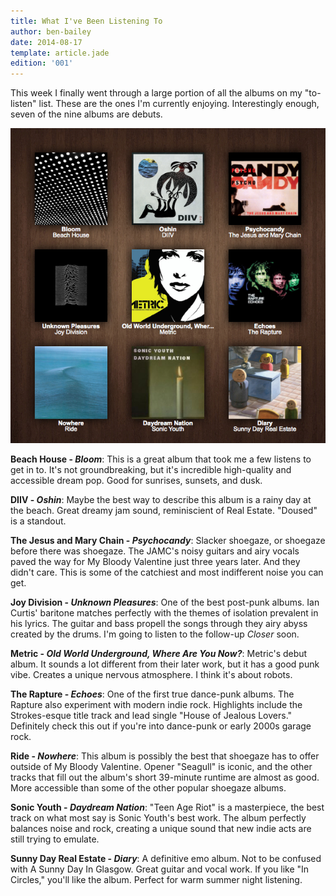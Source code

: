 ```yaml
---
title: What I've Been Listening To
author: ben-bailey
date: 2014-08-17
template: article.jade
edition: '001'
---
```


This week I finally went through a large portion of all the albums on my "to-listen" list. These are the ones I'm currently enjoying. Interestingly enough, seven of the nine albums are debuts.

<span class="more">

<img id="collage" src="collage.png" />

**Beach House - *Bloom***: This is a great album that took me a few listens to get in to. It's not groundbreaking, but it's incredible high-quality and accessible dream pop. Good for sunrises, sunsets, and dusk.

**DIIV - *Oshin***: Maybe the best way to describe this album is a rainy day at the beach. Great dreamy jam sound, reminiscient of Real Estate. "Doused" is a standout.

**The Jesus and Mary Chain - *Psychocandy***: Slacker shoegaze, or shoegaze before there was shoegaze. The JAMC's noisy guitars and airy vocals paved the way for My Bloody Valentine just three years later. And they didn't care. This is some of the catchiest and most indifferent noise you can get.

**Joy Division - *Unknown Pleasures***: One of the best post-punk albums. Ian Curtis' baritone matches perfectly with the themes of isolation prevalent in his lyrics. The guitar and bass propell the songs through they airy abyss created by the drums. I'm going to listen to the follow-up *Closer* soon.

**Metric - *Old World Underground, Where Are You Now?***: Metric's debut album. It sounds a lot different from their later work, but it has a good punk vibe. Creates a unique nervous atmosphere. I think it's about robots.

**The Rapture - *Echoes***: One of the first true dance-punk albums. The Rapture also experiment with modern indie rock. Highlights include the Strokes-esque title track and lead single "House of Jealous Lovers." Definitely check this out if you're into dance-punk or early 2000s garage rock.

**Ride - *Nowhere***: This album is possibly the best that shoegaze has to offer outside of My Bloody Valentine. Opener "Seagull" is iconic, and the other tracks that fill out the album's short 39-minute runtime are almost as good. More accessible than some of the other popular shoegaze albums.

**Sonic Youth - *Daydream Nation***: "Teen Age Riot" is a masterpiece, the best track on what most say is Sonic Youth's best work. The album perfectly balances noise and rock, creating a unique sound that new indie acts are still trying to emulate.

**Sunny Day Real Estate - *Diary***: A definitive emo album. Not to be confused with A Sunny Day In Glasgow. Great guitar and vocal work. If you like "In Circles," you'll like the album. Perfect for warm summer night listening.

